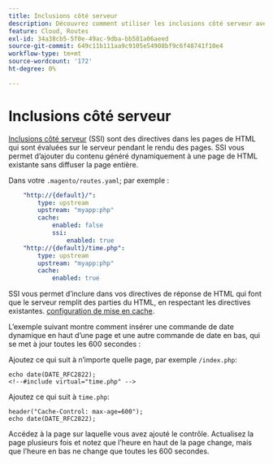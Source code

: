 ```yaml
---
title: Inclusions côté serveur
description: Découvrez comment utiliser les inclusions côté serveur avec Adobe Commerce sur l’infrastructure cloud.
feature: Cloud, Routes
exl-id: 34a38cb5-5f0e-49ac-9dba-bb581a06aeed
source-git-commit: 649c11b111aa9c9105e54908bf9c6f48741f10e4
workflow-type: tm+mt
source-wordcount: '172'
ht-degree: 0%

---
```


# Inclusions côté serveur

[Inclusions côté serveur](https://nginx.org/en/docs/http/ngx_http_ssi_module.html) (SSI) sont des directives dans les pages de HTML qui sont évaluées sur le serveur pendant le rendu des pages. SSI vous permet d’ajouter du contenu généré dynamiquement à une page de HTML existante sans diffuser la page entière.

Dans votre `.magento/routes.yaml`; par exemple :

```yaml
    "http://{default}/":
        type: upstream
        upstream: "myapp:php"
        cache:
            enabled: false
            ssi:
                enabled: true
    "http://{default}/time.php":
        type: upstream
        upstream: "myapp:php"
        cache:
            enabled: true
```

SSI vous permet d’inclure dans vos directives de réponse de HTML qui font que le serveur remplit des parties du HTML, en respectant les directives existantes. [configuration de mise en cache](caching.md).

L’exemple suivant montre comment insérer une commande de date dynamique en haut d’une page et une autre commande de date en bas, qui se met à jour toutes les 600 secondes :

Ajoutez ce qui suit à n’importe quelle page, par exemple `/index.php`:

```php?start_inline=1
echo date(DATE_RFC2822);
<!--#include virtual="time.php" -->
```

Ajoutez ce qui suit à `time.php`:

```php?start_inline=1
header("Cache-Control: max-age=600");
echo date(DATE_RFC2822);
```

Accédez à la page sur laquelle vous avez ajouté le contrôle. Actualisez la page plusieurs fois et notez que l’heure en haut de la page change, mais que l’heure en bas ne change que toutes les 600 secondes.
